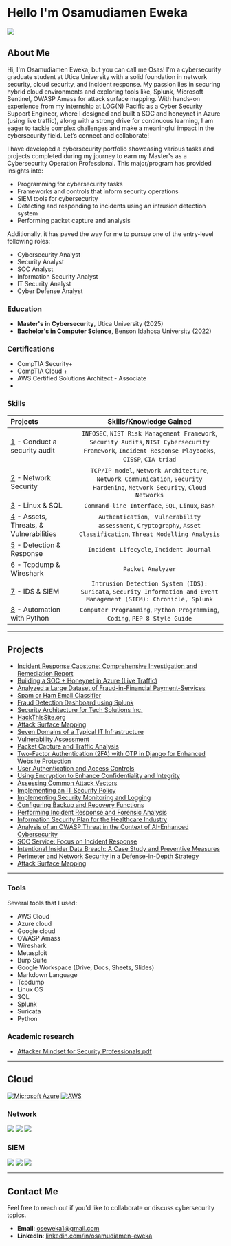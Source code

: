 # Hello I'm Osamudiamen Eweka 
<a href="https://www.linkedin.com/in/osamudiamen-eweka-85b3b3261/"><img src="https://img.shields.io/badge/-LinkedIn-0072b1?&style=for-the-badge&logo=linkedin&logoColor=white" /></a>
## About Me
Hi, I'm Osamudiamen Eweka, but you can call me Osas! I'm a cybersecurity graduate student at Utica University with a solid foundation in network security, cloud security, and incident response. My passion lies in securing hybrid cloud environments and exploring tools like, Splunk, Microsoft Sentinel, OWASP Amass for attack surface mapping. With hands-on experience from my internship at LOG(N) Pacific as a Cyber Security Support Engineer, where I designed and built a SOC and honeynet in Azure (using live traffic), along with a strong drive for continuous learning, I am eager to tackle complex challenges and make a meaningful impact in the cybersecurity field. Let’s connect and collaborate!

I have developed a cybersecurity portfolio showcasing various tasks and projects completed during my journey to earn my Master's as a Cybersecurity Operation Professional. This major/program has provided insights into:
* Programming for cybersecurity tasks
* Frameworks and controls that inform security operations
* SIEM tools for cybersecurity
* Detecting and responding to incidents using an intrusion detection system
* Performing packet capture and analysis

Additionally, it has paved the way for me to pursue one of the entry-level following roles:
* Cybersecurity Analyst
* Security Analyst
* SOC Analyst
* Information Security Analyst
* IT Security Analyst
* Cyber Defense Analyst
  
### Education
- **Master's in Cybersecurity**, Utica University (2025)
- **Bachelor's in Computer Science**, Benson Idahosa University (2022)

### Certifications								
- CompTIA Security+ 
- CompTIA Cloud + 
- AWS Certified Solutions Architect - Associate
- 
### Skills  
| Projects | Skills/Knowledge Gained | 
| :--- |:---:|
| [1]() - Conduct a security audit | `INFOSEC`, `NIST Risk Management Framework`, `Security Audits`, `NIST Cybersecurity Framework`, `Incident Response Playbooks`, `CISSP`, `CIA triad` |
| [2]() - Network Security | `TCP/IP model`,  `Network Architecture`, `Network Communication`, `Security Hardening`, `Network Security`, `Cloud Networks` | 
| [3]() - Linux & SQL | `Command-line Interface`, `SQL`, `Linux`, `Bash` | 
| [4]() - Assets, Threats, & Vulnerabilities | `Authentication`, ` Vulnerability assessment`, `Cryptography`, `Asset Classification`, `Threat Modelling Analysis`|
| [5]() - Detection & Response | `Incident Lifecycle`, `Incident Journal` |
| [6]() - Tcpdump & Wireshark | `Packet Analyzer` | 
| [7]() - IDS & SIEM | `Intrusion Detection System (IDS): Suricata`, `Security Information and Event Management (SIEM): Chronicle, Splunk` |
| [8]() - Automation with Python | `Computer Programming`, `Python Programming`, `Coding`, `PEP 8 Style Guide`| 

---

## Projects
- [Incident Response Capstone: Comprehensive Investigation and Remediation Report](https://github.com/Eweka01/Incident-Response-Capstone-Comprehensive-Investigation-and-Remediation-Report/tree/main?tab=readme-ov-file)
- [Building a SOC + Honeynet in Azure (Live Traffic)](https://github.com/Eweka01/Building-a-SOC-Honeynet-in-Azure-Live-Traffic-)
- [Analyzed a Large Dataset of Fraud-in-Financial Payment-Services](https://github.com/Eweka01/Analyzed-a-Large-Dataset-of-Fraud-in-Financial-Payment-Services)
- [Spam or Ham Email Classifier](https://github.com/Eweka01/Spam-or-Ham-Build-an-Email-Classifier/tree/main)
- [Fraud Detection Dashboard using Splunk](https://github.com/Eweka01/Fraud-Detection-Dashboard-using-Splunk)
- [Security Architecture for Tech Solutions Inc.](https://github.com/Eweka01/Security-Architecture-for-Tech-Solutions-Inc.)
- [HackThisSite.org](https://github.com/Eweka01/HackThisSite.org/tree/main)
- [Attack Surface Mapping](https://github.com/Eweka01/Attack-Surface-Mapping/tree/main)
- [Seven Domains of a Typical IT Infrastructure](https://github.com/Eweka01/-Seven-Domains-of-a-Typical-IT-Infrastructure-/tree/main)
- [Vulnerability Assessment](https://github.com/Eweka01/Performing-a-Vulnerability-Assessment/tree/main)
- [Packet Capture and Traffic Analysis](https://github.com/Eweka01/Performing-Packet-Capture-and-Traffic-Analysis/tree/main)
- [Two-Factor Authentication (2FA) with OTP in Django for Enhanced Website Protection](https://github.com/Eweka01/Implementing-Two-Factor-Authentication-2FA-with-OTP-in-Django-for-Enhanced-Website-Protection)
- [User Authentication and Access Controls](https://github.com/Eweka01/Applying-User-Authentication-and-Access-Controls/tree/main)
- [Using Encryption to Enhance Confidentiality and Integrity](https://github.com/Eweka01/Using-Encryption-to-Enhance-Confidentiality-and-Integrity)
- [Assessing Common Attack Vectors](https://github.com/Eweka01/Assessing-Common-Attack-Vectors/tree/main)
- [Implementing an IT Security Policy](https://github.com/Eweka01/Implementing-an-IT-Security-Policy)
- [Implementing Security Monitoring and Logging](https://github.com/Eweka01/Implementing-Security-Monitoring-and-Logging)
- [Configuring Backup and Recovery Functions](https://github.com/Eweka01/-Configuring-Backup-and-Recovery-Functions)
- [Performing Incident Response and Forensic Analysis](https://github.com/Eweka01/Performing-Incident-Response-and-Forensic-Analysis/tree/main)
- [Information Security Plan for the Healthcare Industry](https://github.com/Eweka01/Comprehensive-Information-Security-Plan-for-the-Healthcare-Industry)
- [Analysis of an OWASP Threat in the Context of AI-Enhanced Cybersecurity](https://github.com/Eweka01/Analysis-of-an-OWASP-Threat-in-the-Context-of-AI-Enhanced-Cybersecurity-)
- [SOC Service: Focus on Incident Response](https://github.com/Eweka01/SOC-Service-Focus-on-Incident-Response)
- [Intentional Insider Data Breach: A Case Study and Preventive Measures](https://github.com/Eweka01/Intentional-Insider-Data-Breach-A-Case-Study-and-Preventive-Measures)
- [Perimeter and Network Security in a Defense-in-Depth Strategy ](https://github.com/Eweka01/Perimeter-and-Network-Security-in-a-Defense-in-Depth-Strategy-)
- [Attack Surface Mapping](https://github.com/Eweka01/Attack-Surface-Mapping/tree/main)

---
### Tools
Several tools that I used: 
* AWS Cloud
* Azure cloud
* Google cloud
* OWASP Amass
* Wireshark
* Metasploit
* Burp Suite
* Google Workspace (Drive, Docs, Sheets, Slides)
* Markdown Language 
* Tcpdump
* Linux OS
* SQL
* Splunk
* Suricata
* Python 

### Academic research
- [Attacker Mindset for Security Professionals.pdf](https://github.com/user-attachments/files/16880155/Osamudiamen.Eweka.Reflection.on.The.Art.of.Attack-.Attacker.Mindset.for.Security.Professionals.pdf)


---

## Cloud

[![Microsoft Azure](https://img.shields.io/badge/Microsoft_Azure-0089D6?style=for-the-badge&logo=microsoft-azure&logoColor=white)](https://learn.microsoft.com/en-us/azure/)
[![AWS](https://img.shields.io/badge/Amazon_AWS-232F3E?style=for-the-badge&logo=amazon-aws&logoColor=white)](https://aws.amazon.com/)

### Network
<div>
    <img src="https://img.shields.io/badge/-Wireshark-1679A7?&style=for-the-badge&logo=Wireshark&logoColor=white" />
    <img src="https://img.shields.io/badge/-Suricata-EF3B2D?&style=for-the-badge&logo=Suricata&logoColor=white" />
    <img src="https://img.shields.io/badge/-Zeek-777BB4?&style=for-the-badge&logo=Zeek&logoColor=white" />
</div>

### SIEM
<div>
    <img src="https://img.shields.io/badge/-Microsoft_Sentinel-0078D4?&style=for-the-badge&logo=Microsoft&logoColor=white" />
    <img src="https://img.shields.io/badge/-Splunk-000000?&style=for-the-badge&logo=Splunk&logoColor=white" />
    <img src="https://img.shields.io/badge/-Elastic-005571?&style=for-the-badge&logo=Elastic&logoColor=white" />
</div>

---

## Contact Me
Feel free to reach out if you'd like to collaborate or discuss cybersecurity topics.

- **Email**: oseweka1@gmail.com
- **LinkedIn**: [linkedin.com/in/osamudiamen-eweka](https://www.linkedin.com/in/osamudiamen-eweka-85b3b3261/)

